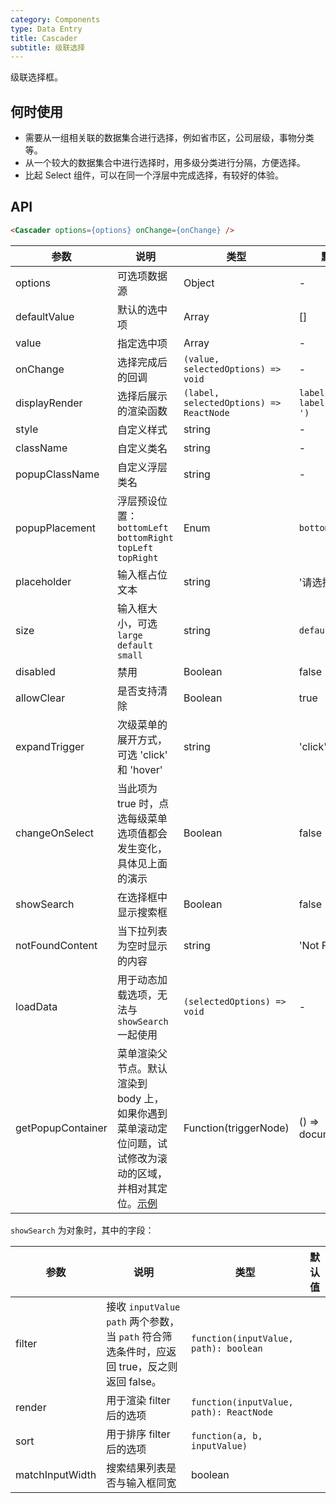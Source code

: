 ```yaml
---
category: Components
type: Data Entry
title: Cascader
subtitle: 级联选择
---
```


级联选择框。


## 何时使用

- 需要从一组相关联的数据集合进行选择，例如省市区，公司层级，事物分类等。
- 从一个较大的数据集合中进行选择时，用多级分类进行分隔，方便选择。
- 比起 Select 组件，可以在同一个浮层中完成选择，有较好的体验。

## API

```html
<Cascader options={options} onChange={onChange} />
```

| 参数 | 说明 | 类型 | 默认值 |
|------|------|------|--------|
| options | 可选项数据源 | Object | - |
| defaultValue | 默认的选中项 | Array  |[] |
| value | 指定选中项 | Array  | - |
| onChange | 选择完成后的回调 | `(value, selectedOptions) => void` | - |
| displayRender | 选择后展示的渲染函数 | `(label, selectedOptions) => ReactNode` | `label => label.join(' / ')` |
| style | 自定义样式 | string | - |
| className | 自定义类名 | string | - |
| popupClassName | 自定义浮层类名 | string | - |
| popupPlacement | 浮层预设位置：`bottomLeft` `bottomRight` `topLeft` `topRight` | Enum | `bottomLeft` |
| placeholder | 输入框占位文本 | string | '请选择' |
| size | 输入框大小，可选 `large` `default` `small` | string | `default` |
| disabled | 禁用 | Boolean | false |
| allowClear | 是否支持清除 | Boolean | true |
| expandTrigger | 次级菜单的展开方式，可选 'click' 和 'hover' | string | 'click' |
| changeOnSelect | 当此项为 true 时，点选每级菜单选项值都会发生变化，具体见上面的演示 | Boolean | false |
| showSearch | 在选择框中显示搜索框 | Boolean | false |
| notFoundContent | 当下拉列表为空时显示的内容 | string | 'Not Found' |
| loadData  | 用于动态加载选项，无法与 `showSearch` 一起使用 | `(selectedOptions) => void`  | - |
| getPopupContainer | 菜单渲染父节点。默认渲染到 body 上，如果你遇到菜单滚动定位问题，试试修改为滚动的区域，并相对其定位。[示例](http://codepen.io/anon/pen/xVBOVQ?editors=001) | Function(triggerNode) | () => document.body |

`showSearch` 为对象时，其中的字段：

| 参数 | 说明 | 类型 | 默认值 |
|------|------|------|--------|
| filter | 接收 `inputValue` `path` 两个参数，当 `path` 符合筛选条件时，应返回 true，反之则返回 false。 | `function(inputValue, path): boolean` | |
| render | 用于渲染 filter 后的选项 | `function(inputValue, path): ReactNode` | |
| sort | 用于排序 filter 后的选项 | `function(a, b, inputValue)` | |
| matchInputWidth | 搜索结果列表是否与输入框同宽 | boolean | |

<style>
.ant-cascader-picker {
  width: 220px;
}
</style>
